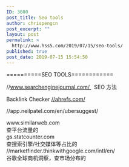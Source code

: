 ```yaml
---
ID: 3080
post_title: Seo tools
author: chrispengcn
post_excerpt: ""
layout: post
permalink: >
  http://www.hss5.com/2019/07/15/seo-tools/
published: true
post_date: 2019-07-15 15:54:50
---
```

==========SEO TOOLS============

//www.searchenginejournal.com/   SEO 方法

Backlink Checker <a href="https://ahrefs.com/">//ahrefs.com/</a>

//app.neilpatel.com/en/ubersuggest/
<div>www.similarweb.com</div>
<div>查平台流量的</div>
<div>gs.statcounter.com</div>
<div>查搜索引擎/社交媒体等占比的</div>
<div>//marketfinder.thinkwithgoogle.com/intl/en/</div>
<div>谷歌全球商机洞察，查市场分布的</div>